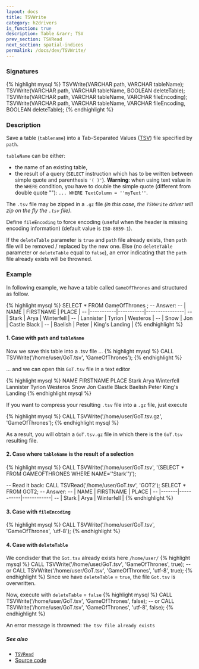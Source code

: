 ```yaml
---
layout: docs
title: TSVWrite
category: h2drivers
is_function: true
description: Table &rarr; TSV
prev_section: TSVRead
next_section: spatial-indices
permalink: /docs/dev/TSVWrite/
---
```


### Signatures

{% highlight mysql %}
TSVWrite(VARCHAR path, VARCHAR tableName);
TSVWrite(VARCHAR path, VARCHAR tableName, BOOLEAN deleteTable);
TSVWrite(VARCHAR path, VARCHAR tableName, VARCHAR fileEncoding);
TSVWrite(VARCHAR path, VARCHAR tableName, 
        VARCHAR fileEncoding, BOOLEAN deleteTable);
{% endhighlight %}

### Description

Save a table (`tablename`) into a Tab-Separated Values ([TSV][wiki]) file specified by `path`.

`tableName` can be either:

* the name of an existing table,
* the result of a query (`SELECT` instruction which has to be written between simple quote and parenthesis `'( )'`). **Warning**: when using text value in the `WHERE` condition, you have to double the simple quote (different from double quote ""): `... WHERE TextColumn = ''myText''`.

The `.tsv` file may be zipped in a `.gz` file *(in this case, the `TSVWrite` driver will zip on the fly the `.tsv` file)*. 

Define `fileEncoding` to force encoding (useful when the header is missing encoding information) (default value is `ISO-8859-1`).

If the `deleteTable` parameter is `true` and `path` file already exists, then `path` file will be removed / replaced by the new one. Else (no `deleteTable` parameter or `deleteTable` equal to `false`), an error indicating that the `path` file already exists will be throwned.

### Example

In following example, we have a table called `GameOfThrones` and structured as follow.

{% highlight mysql %}
SELECT * FROM GameOfThrones ;
-- Answer:
-- |   NAME    | FIRSTNAME |     PLACE      |
-- |-----------|-----------|----------------|
-- | Stark     | Arya      | Winterfell     |
-- | Lannister | Tyrion    | Westeros       |
-- | Snow      | Jon       | Castle Black   |
-- | Baelish   | Peter     | King's Landing |
{% endhighlight %}

#### 1. Case with `path` and `tableName`

Now we save this table into a .tsv file ...
{% highlight mysql %}
CALL TSVWrite('/home/user/GoT.tsv', 'GameOfThrones');
{% endhighlight %}

... and we can open this `GoT.tsv` file in a text editor

{% highlight mysql %}
NAME	FIRSTNAME	PLACE
Stark	Arya	Winterfell
Lannister	Tyrion	Westeros
Snow	Jon	Castle Black
Baelish	Peter	King's Landing
{% endhighlight mysql %}

If you want to compress your resulting `.tsv` file into a `.gz` file, just execute

{% highlight mysql %}
CALL TSVWrite('/home/user/GoT.tsv.gz', 'GameOfThrones');
{% endhighlight mysql %}

As a result, you will obtain a `GoT.tsv.gz` file in which there is the `GoT.tsv` resulting file.


#### 2. Case where `tableName` is the result of a selection

{% highlight mysql %}
CALL TSVWrite('/home/user/GoT.tsv', 
    '(SELECT * FROM GAMEOFTHRONES WHERE NAME=''Stark'')');

-- Read it back:
CALL TSVRead('/home/user/GoT.tsv', 'GOT2');
SELECT * FROM GOT2;
-- Answer:
-- | NAME  | FIRSTNAME |   PLACE    |
-- |-------|-----------|------------|
-- | Stark | Arya      | Winterfell |
{% endhighlight %}




#### 3. Case with `fileEncoding`

{% highlight mysql %}
CALL TSVWrite('/home/user/GoT.tsv', 'GameOfThrones', 'utf-8');
{% endhighlight %}

#### 4. Case with `deleteTable`
We condisder that the `Got.tsv` already exists here `/home/user/`
{% highlight mysql %}
CALL TSVWrite('/home/user/GoT.tsv', 'GameOfThrones', true);
-- or
CALL TSVWrite('/home/user/GoT.tsv', 'GameOfThrones', 'utf-8', true);
{% endhighlight %}
Since we have `deleteTable` = `true`, the file `Got.tsv` is overwritten.

Now, execute with `deleteTable` = `false`
{% highlight mysql %}
CALL TSVWrite('/home/user/GoT.tsv', 'GameOfThrones', false);
-- or
CALL TSVWrite('/home/user/GoT.tsv', 'GameOfThrones', 'utf-8', false);
{% endhighlight %}

An error message is throwned: `The tsv file already exists`

##### See also

* [`TSVRead`](../TSVRead)
* <a href="https://github.com/orbisgis/h2gis/blob/master/h2gis-functions/src/main/java/org/h2gis/functions/io/tsv/TSVWrite.java" target="_blank">Source code</a>

[wiki]: https://en.wikipedia.org/wiki/Tab-separated_values
